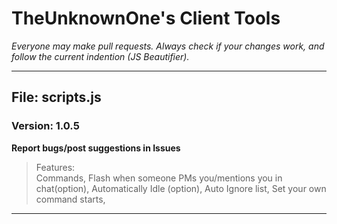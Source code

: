 # TheUnknownOne's Client Tools
*Everyone may make pull requests. Always check if your changes work, and follow the current indention (JS Beautifier).*
***

## File: scripts.js
### Version: 1.0.5    

**Report bugs/post suggestions in Issues**

> Features:  
Commands, Flash when someone PMs you/mentions you in chat(option), Automatically Idle (option),
Auto Ignore list, Set your own command starts,
***